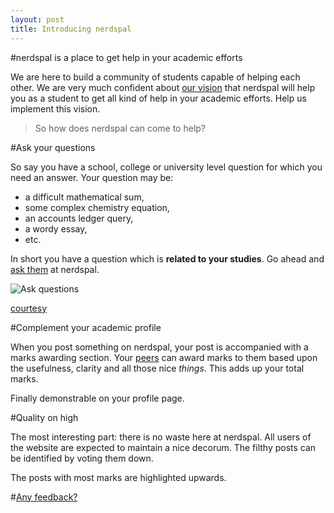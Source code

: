 ```yaml
---
layout: post
title: Introducing nerdspal
---
```


#nerdspal is a place to get help in your academic efforts

We are here to build a community of students capable of helping each other. We are very much confident about [our vision](https://twitter.com/nistencorp/status/626978947536809984) that nerdspal will help you as a student to get all kind of help in your academic efforts. Help us implement this vision.

>So how does nerdspal can come to help?

#Ask your questions

So say you have a school, college or university level question for which you need an answer. Your question may be:

 - a difficult mathematical sum,
 - some complex chemistry equation, 
 - an accounts ledger query,
 - a wordy essay,
 - etc.

In short you have a question which is **related to your studies**. Go ahead and [ask them](http://beta.nerdspal.com/Questions/Create) at nerdspal.

![Ask questions](http://40.media.tumblr.com/8d5ee0ae0f4bde56ca5e8bbc330cd00c/tumblr_ns9fbzuFEd1u5n37no1_1280.jpg)

[courtesy](http://sxswofficial.tumblr.com/)

#Complement your academic profile

When you post something on nerdspal, your post is accompanied with a marks awarding section. Your [peers](http://beta.nerdspal.com/Account/League) can award marks to them based upon the usefulness, clarity and all those nice *things*. This adds up your total marks.

Finally demonstrable on your profile page.

#Quality on high

The most interesting part: there is no waste here at nerdspal. All users of the website are expected to maintain a nice decorum. The filthy posts can be identified by voting them down.

The posts with most marks are highlighted upwards.

#[Any feedback?](http://goo.gl/forms/Bp2vj781QU)
